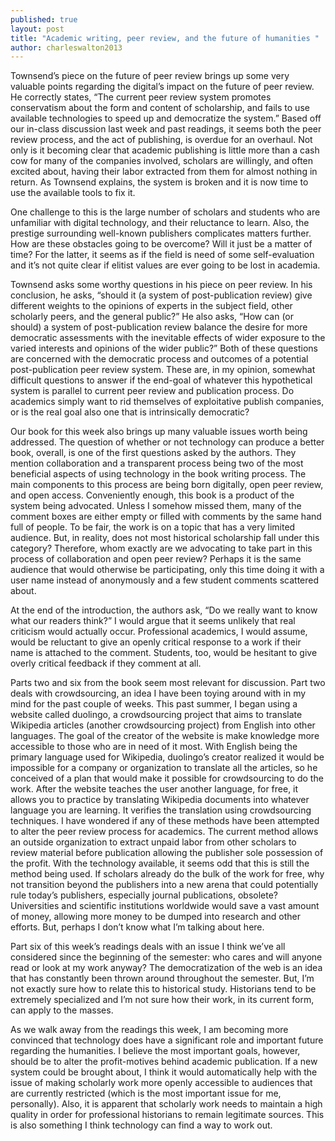 ```yaml
---
published: true
layout: post
title: "Academic writing, peer review, and the future of humanities "
author: charleswalton2013
---
```



Townsend’s piece on the future of peer review brings up some very valuable points regarding the digital’s impact on the future of peer review. He correctly states, “The current peer review system promotes conservatism about the form and content of scholarship, and fails to use available technologies to speed up and democratize the system.” Based off our in-class discussion last week and past readings, it seems both the peer review process, and the act of publishing, is overdue for an overhaul. Not only is it becoming clear that academic publishing is little more than a cash cow for many of the companies involved, scholars are willingly, and often excited about, having their labor extracted from them for almost nothing in return. As Townsend explains, the system is broken and it is now time to use the available tools to fix it. 

One challenge to this is the large number of scholars and students who are unfamiliar with digital technology, and their reluctance to learn. Also, the prestige surrounding well-known publishers complicates matters further. How are these obstacles going to be overcome? Will it just be a matter of time? For the latter, it seems as if the field is need of some self-evaluation and it’s not quite clear if elitist values are ever going to be lost in academia. 

Townsend asks some worthy questions in his piece on peer review. In his conclusion, he asks, “should it (a system of post-publication review) give different weights to the opinions of experts in the subject field, other scholarly peers, and the general public?” He also asks, “How can (or should) a system of post-publication review balance the desire for more democratic assessments with the inevitable effects of wider exposure to the varied interests and opinions of the wider public?” Both of these questions are concerned with the democratic process and outcomes of a potential post-publication peer review system. These are, in my opinion, somewhat difficult questions to answer if the end-goal of whatever this hypothetical system is parallel to current peer review and publication process. Do academics simply want to rid themselves of exploitative publish companies, or is the real goal also one that is intrinsically democratic? 

Our book for this week also brings up many valuable issues worth being addressed. The question of whether or not technology can produce a better book, overall, is one of the first questions asked by the authors. They mention collaboration and a transparent process being two of the most beneficial aspects of using technology in the book writing process. The main components to this process are being born digitally, open peer review, and open access. Conveniently enough, this book is a product of the system being advocated. Unless I somehow missed them, many of the comment boxes are either empty or filled with comments by the same hand full of people. To be fair, the work is on a topic that has a very limited audience. But, in reality, does not most historical scholarship fall under this category? Therefore, whom exactly are we advocating to take part in this process of collaboration and open peer review? Perhaps it is the same audience that would otherwise be participating, only this time doing it with a user name instead of anonymously and a few student comments scattered about. 

At the end of the introduction, the authors ask, “Do we really want to know what our readers think?” I would argue that it seems unlikely that real criticism would actually occur. Professional academics, I would assume, would be reluctant to give an openly critical response to a work if their name is attached to the comment. Students, too, would be hesitant to give overly critical feedback if they comment at all. 

Parts two and six from the book seem most relevant for discussion. Part two deals with crowdsourcing, an idea I have been toying around with in my mind for the past couple of weeks. This past summer, I began using a website called duolingo, a crowdsourcing project that aims to translate Wikipedia articles (another crowdsourcing project) from English into other languages. The goal of the creator of the website is make knowledge more accessible to those who are in need of it most. With English being the primary language used for Wikipedia, duolingo’s creator realized it would be impossible for a company or organization to translate all the articles, so he conceived of a plan that would make it possible for crowdsourcing to do the work. After the website teaches the user another language, for free, it allows you to practice by translating Wikipedia documents into whatever language you are learning. It verifies the translation using crowdsourcing techniques. I have wondered if any of these methods have been attempted to alter the peer review process for academics. The current method allows an outside organization to extract unpaid labor from other scholars to review material before publication allowing the publisher sole possession of the profit. With the technology available, it seems odd that this is still the method being used. If scholars already do the bulk of the work for free, why not transition beyond the publishers into a new arena that could potentially rule today’s publishers, especially journal publications, obsolete? Universities and scientific institutions worldwide would save a vast amount of money, allowing more money to be dumped into research and other efforts. But, perhaps I don’t know what I’m talking about here. 

Part six of this week’s readings deals with an issue I think we’ve all considered since the beginning of the semester: who cares and will anyone read or look at my work anyway? The democratization of the web is an idea that has constantly been thrown around throughout the semester. But, I’m not exactly sure how to relate this to historical study. Historians tend to be extremely specialized and I’m not sure how their work, in its current form, can apply to the masses. 

As we walk away from the readings this week, I am becoming more convinced that technology does have a significant role and important future regarding the humanities. I believe the most important goals, however, should be to alter the profit-motives behind academic publication. If a new system could be brought about, I think it would automatically help with the issue of making scholarly work more openly accessible to audiences that are currently restricted (which is the most important issue for me, personally). Also, it is apparent that scholarly work needs to maintain a high quality in order for professional historians to remain legitimate sources. This is also something I think technology can find a way to work out.  
